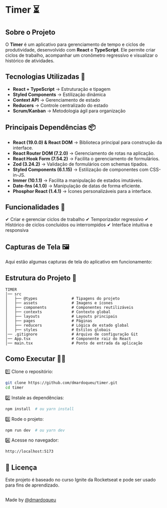 # Timer ⏳

## Sobre o Projeto
O **Timer** é um aplicativo para gerenciamento de tempo e ciclos de produtividade, desenvolvido com **React** e **TypeScript**. Ele permite criar ciclos de trabalho, acompanhar um cronômetro regressivo e visualizar o histórico de atividades.

## Tecnologias Utilizadas 🚀
- **React + TypeScript** → Estruturação e tipagem
- **Styled Components** → Estilização dinâmica
- **Context API** → Gerenciamento de estado
- **Reducers** → Controle centralizado do estado
- **Scrum/Kanban** → Metodologia ágil para organização

## Principais Dependências 📦
- **React (19.0.0) & React DOM** → Biblioteca principal para construção da interface.
- **React Router DOM (7.2.0)** → Gerenciamento de rotas na aplicação.
- **React Hook Form (7.54.2)** → Facilita o gerenciamento de formulários.
- **Zod (3.24.2)** → Validação de formulários com schemas tipados.
- **Styled Components (6.1.15)** → Estilização de componentes com CSS-in-JS.
- **Immer (10.1.1)** → Facilita a manipulação de estados imutáveis.
- **Date-fns (4.1.0)** → Manipulação de datas de forma eficiente.
- **Phosphor React (1.4.1)** → Ícones personalizáveis para a interface.
  
## Funcionalidades 🌟
✔ Criar e gerenciar ciclos de trabalho
✔ Temporizador regressivo
✔ Histórico de ciclos concluídos ou interrompidos
✔ Interface intuitiva e responsiva

## Capturas de Tela 🖼️
Aqui estão algumas capturas de tela do aplicativo em funcionamento:


## Estrutura do Projeto 📂
```
TIMER
│── src
│   ├── @types               # Tipagens do projeto
│   ├── assets               # Imagens e ícones
│   ├── components           # Componentes reutilizáveis
│   ├── contexts             # Contexto global
│   ├── layouts              # Layouts principais
│   ├── pages                # Páginas
│   ├── reducers             # Lógica de estado global
│   ├── styles               # Estilos globais
│── .gitignore               # Arquivo de configuração Git
│── App.tsx                  # Componente raiz do React
│── main.tsx                 # Ponto de entrada da aplicação
```

## Como Executar 🏃‍♂️
1️⃣ Clone o repositório:
```sh
git clone https://github.com/dmardoqueu/timer.git
cd timer
```

2️⃣ Instale as dependências:
```sh
npm install  # ou yarn install
```

3️⃣ Rode o projeto:
```sh
npm run dev  # ou yarn dev
```

4️⃣ Acesse no navegador:
```sh
http://localhost:5173
```

## 📜 Licença

Este projeto é baseado no curso Ignite da Rocketseat e pode ser usado para fins de aprendizado.

##

Made by [@dmardoqueu](github.com/dmardoqueu)
